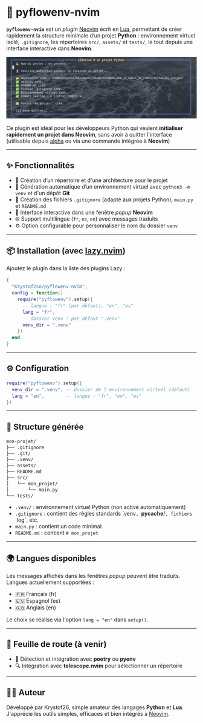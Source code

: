 # 🐍 pyflowenv-nvim

**`pyflowenv-nvim`** est un *plugin* [Neovim](https://neovim.io/) écrit en [Lua](https://www.lua.org/), permettant de créer rapidement la structure minimale d’un projet **Python** : environnement virtuel isolé, `.gitignore`, les répertoires `src/`, `assets/` et `tests/`, le tout depuis une interface interactive dans **Neovim**.

![demo](./assets/screenshot.png)

Ce plugin est idéal pour les développeurs Python qui veulent **initialiser rapidement un projet dans Neovim**, sans avoir à quitter l'interface (utilisable depuis [alpha](https://github.com/goolord/alpha-nvim) ou via une commande intégrée à **Neovim**)

---

## ✨ Fonctionnalités

- 📁 Création d’un répertoire et d'une architecture pour le projet
- 🐍 Génération automatique d’un environnement virtuel avec `python3 -m venv` et d'un dépôt **Git**
- 🧾 Création des fichiers `.gitignore` (adapté aux projets Python), `main.py` et `README.md`
- 💬 Interface interactive dans une fenêtre *popup* **Neovim**
- 🌐 Support multilingue (`fr`, `es`, `en`) avec messages traduits
- ⚙️ Option configurable pour personnaliser le nom du dossier `venv`

---

## 📦 Installation (avec [lazy.nvim](https://github.com/folke/lazy.nvim))

Ajoutez le plugin dans la liste des plugins Lazy :

```lua
{
  "Krystof2so/pyflowenv-nvim",
  config = function()
    require("pyflowenv").setup({
      -- langue : "fr" (par défaut), "en", "es"
      lang = "fr",
      -- dossier venv : par défaut ".venv"
      venv_dir = ".venv"
    })
  end
}
```
---

## ⚙️ Configuration

```lua
require("pyflowenv").setup({
  venv_dir = ".venv", -- dossier de l'environnement virtuel (défaut)
  lang = "en",        -- langue : "fr", "en", "es"
})
```
---

## 📂 Structure générée

```
mon-projet/
├── .gitignore
├── .git/
├── .venv/
├── assets/
├── README.md
├── src/
│   └── mon_projet/
│       └── main.py
└── tests/
```

- `.venv/` : environnement virtuel Python (non activé automatiquement)
- `.gitignore` : contient des règles standards ̀.venv`, `__pycache__/`, fichiers `.log`, etc.
- `main.py` : contient un code minimal.
- `README.md` : contient `# mon_projet`

---

## 🌍 Langues disponibles

Les messages affichés dans les fenêtres *popup* peuvent être traduits.
Langues actuellement supportées :

- 🇫🇷 Français (fr)
- 🇪🇸 Espagnol (es)
- 🇬🇧 Anglais (en)

Le choix se réalise via l'option `lang = "en"` dans `setup()`.

---

## 🔭 Feuille de route (à venir)

- 🧪 Détection et intégration avec **poetry** ou **pyenv**
- 🔍 Intégration avec **telescope.nvim** pour sélectionner un répertoire

---

## 👨‍💻 Auteur

Développé par Krystof26, simple amateur des langages **Python** et **Lua**. J'apprécie les outils simples, efficaces et bien intégrés à [Neovim](https://neovim.io/).


